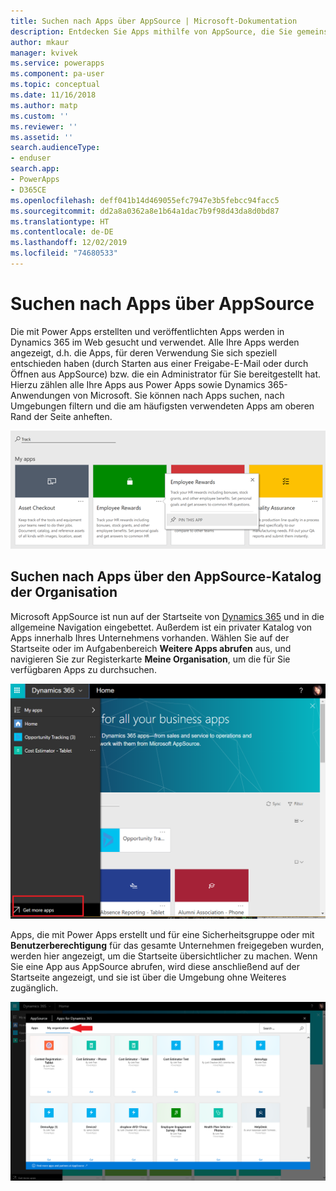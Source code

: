 ```yaml
---
title: Suchen nach Apps über AppSource | Microsoft-Dokumentation
description: Entdecken Sie Apps mithilfe von AppSource, die Sie gemeinsam mit Ihrer Organisation verwenden
author: mkaur
manager: kvivek
ms.service: powerapps
ms.component: pa-user
ms.topic: conceptual
ms.date: 11/16/2018
ms.author: matp
ms.custom: ''
ms.reviewer: ''
ms.assetid: ''
search.audienceType:
- enduser
search.app:
- PowerApps
- D365CE
ms.openlocfilehash: deff041b14d469055efc7947e3b5febcc94facc5
ms.sourcegitcommit: dd2a8a0362a8e1b64a1dac7b9f98d43da8d0bd87
ms.translationtype: HT
ms.contentlocale: de-DE
ms.lasthandoff: 12/02/2019
ms.locfileid: "74680533"
---
```

# <a name="discover-apps-via-appsource"></a>Suchen nach Apps über AppSource
Die mit Power Apps erstellten und veröffentlichten Apps werden in Dynamics 365 im Web gesucht und verwendet. Alle Ihre Apps werden angezeigt, d.h. die Apps, für deren Verwendung Sie sich speziell entschieden haben (durch Starten aus einer Freigabe-E-Mail oder durch Öffnen aus AppSource) bzw. die ein Administrator für Sie bereitgestellt hat. Hierzu zählen alle Ihre Apps aus Power Apps sowie Dynamics 365-Anwendungen von Microsoft. Sie können nach Apps suchen, nach Umgebungen filtern und die am häufigsten verwendeten Apps am oberen Rand der Seite anheften.

  ![Apps in Dynamics 365](./media/app-source/apps-dynamics365.png)

## <a name="find-apps-via-the-appsource-organization-gallery"></a>Suchen nach Apps über den AppSource-Katalog der Organisation
Microsoft AppSource ist nun auf der Startseite von [Dynamics 365](https://home.dynamics.com) und in die allgemeine Navigation eingebettet. Außerdem ist ein privater Katalog von Apps innerhalb Ihres Unternehmens vorhanden. Wählen Sie auf der Startseite oder im Aufgabenbereich **Weitere Apps abrufen** aus, und navigieren Sie zur Registerkarte **Meine Organisation**, um die für Sie verfügbaren Apps zu durchsuchen.

![Apps in Dynamics 365](./media/app-source/getmoreapps.png)

Apps, die mit Power Apps erstellt und für eine Sicherheitsgruppe oder mit **Benutzerberechtigung** für das gesamte Unternehmen freigegeben wurden, werden hier angezeigt, um die Startseite übersichtlicher zu machen. Wenn Sie eine App aus AppSource abrufen, wird diese anschließend auf der Startseite angezeigt, und sie ist über die Umgebung ohne Weiteres zugänglich.

  ![Apps in Dynamics 365](./media/app-source/appsource.png)
